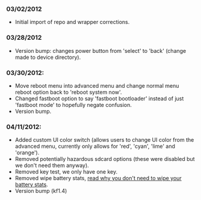 ### 03/02/2012
* Initial import of repo and wrapper corrections.

### 03/28/2012
* Version bump: changes power button from 'select' to 'back' (change made to device directory).

### 03/30/2012:
* Move reboot menu into advanced menu and change normal menu reboot option back to 'reboot system now'.
* Changed fastboot option to say 'fastboot bootloader' instead of just 'fastboot mode' to hopefully negate confusion.
* Version bump.

### 04/11/2012:
* Added custom UI color switch (allows users to change UI color from the advanced menu, currently only allows for 'red', 'cyan', 'lime' and 'orange').
* Removed potentially hazardous sdcard options (these were disabled but we don't need them anyway).
* Removed key test, we only have one key.
* Removed wipe battery stats, [read why you don't need to wipe your battery stats](https://plus.google.com/105051985738280261832/posts/FV3LVtdVxPT).
* Version bump (kf1.4)
